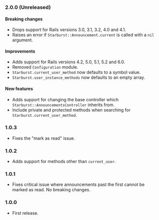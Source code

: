 ### 2.0.0 (Unreleased)

#### Breaking changes
* Drops support for Rails versions 3.0, 3.1, 3.2, 4.0 and 4.1.
* Raises an error if `Starburst::Announcement.current` is called with a `nil` argument.

#### Improvements
* Adds support for Rails versions 4.2, 5.0, 5.1, 5.2 and 6.0.
* Removed `Configuration` module.
* `Starburst.current_user_method` now defaults to a symbol value.
* `Starburst.user_instance_methods` now defaults to an empty array.

#### New features
* Adds support for changing the base controller which `Starburst::AnnouncementsController` inherits from.
* Include private and protected methods when searching for `Starburst.current_user_method`.

### 1.0.3

* Fixes the "mark as read" issue.

### 1.0.2

* Adds support for methods other than `current_user`.

### 1.0.1

* Fixes critical issue where announcements past the first cannot be marked as read. No breaking changes.

### 1.0.0

* First release.
